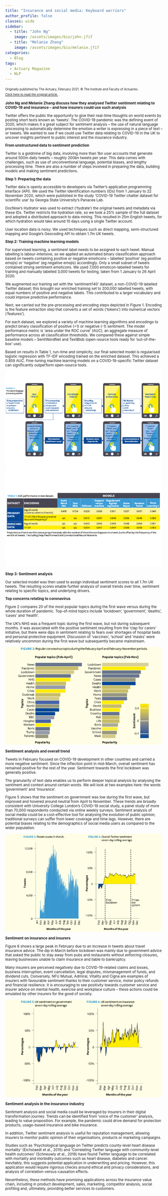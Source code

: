 ```yaml
---
title: "Insurance and social media: Keyboard warriors"
author_profile: false 
classes: wide
sidebar:
  - title: "John Ng"
    image: /assets/images/bio/john.jfif
  - title: "Melanie Zhang"
    image: /assets/images/bio/melanie.jfif
categories:
  - Blog
tags:
  - Actuary Magazine
  - NLP
---
```

<small><small>Originally published by The Actuary, February 2021. © The Institute and Faculty of Actuaries. <br>
  <a href="https://www.theactuary.com/2021/02/04/insurance-and-social-media-keyboard-worriers"> Click here to read the original article.</a></small>

<b> John Ng and Melanie Zhang discuss how they analysed Twitter sentiment relating to COVID-19 and insurance – and how insurers could use such analysis </b>

Twitter offers the public the opportunity to give their real-time thoughts on world events by posting short texts known as ‘tweets’. The COVID-19 pandemic was the defining event of 2020, which makes it a great subject for sentiment analysis – the use of natural language processing to automatically determine the emotion a writer is expressing in a piece of text – or tweets. We wanted to see if we could use Twitter data relating to COVID-19 in the UK to uncover insights pertinent to public interest and the insurance industry.

<b> From unstructured data to sentiment prediction </b>

Twitter is a goldmine of big data, involving more than 1bn user accounts that generate around 500m daily tweets – roughly 200bn tweets per year. This data comes with challenges, such as use of unconventional language, potential biases, and lengthy processing time. There are also a number of steps involved in preparing the data, building models and making sentiment predictions.

<b> Step 1: Preparing the data </b>

Twitter data is openly accessible to developers via Twitter’s application programming interface (API). We used the Twitter identification numbers (IDs) from 1 January to 22 November 2020, which were published in the study ‘COVID-19 Twitter chatter dataset for scientific use’ by Georgia State University’s Panacea Lab.  

DocNow’s Hydrator was used to extract (‘hydrate’) the original tweets and metadata via these IDs. Twitter restricts the hydration rate, so we took a 25% sample of the full dataset and adopted a distributed approach to data mining. This resulted in 25m English tweets, for which hydration would take around 10 days using a single Twitter account.

User location data is noisy. We used techniques such as direct mapping, semi-structured mapping and Google’s Geocoding API to obtain 1.7m UK tweets.

<b> Step 2: Training machine learning models </b>

For supervised learning, a sentiment label needs to be assigned to each tweet. Manual labelling is labour-intensive, so we applied an automated binary classification approach based on tweets containing positive or negative emoticons – labelled ‘positive’ (eg positive emojis) or ‘negative’ (eg negative emojis) accordingly. Only a small subset of tweets contained strong sentiment emoticons. We used 7,000 emoticon-labelled tweets for training and manually labelled 3,000 tweets for testing, taken from 1 January to 26 April 2020.

We augmented our training set with the ‘sentiment140’ dataset, a non-COVID-19 labelled Twitter dataset; this brought our enriched training set to 200,000 labelled tweets, with equal numbers of positive and negative labels. This contributed to a larger vocabulary and could improve predictive performance.

Next, we carried out the pre-processing and encoding steps depicted in Figure 1. Encoding is the feature extraction step that converts a set of words (‘tokens’) into numerical vectors (‘features’).

For each dataset, we explored a variety of machine learning algorithms and encodings to predict binary classification of positive (+1) or negative (-1) sentiment. The model performance metric is ‘area under the ROC curve’ (AUC), an aggregate measure of performance across all classification thresholds. We compared these against simple baseline models – SentiWordNet and TextBlob (open-source tools ready for ‘out-of-the-box’ use).

Based on results in Table 1, run-time and simplicity, our final selected model is regularised logistic regression with TF-IDF encoding trained on the enriched dataset. This achieved a 0.859 AUC. Fine-tuning machine learning models on a COVID-19-specific Twitter dataset can significantly outperform open-source tools.

<img src="/assets/images/keyboard-warriors/figure1.png" style="width: auto; height: auto;max-width: 500px;max-height: 500px">
<img src="/assets/images/keyboard-warriors/table1.png" style="width: auto; height: auto;max-width: 500px;max-height: 500px">

<b> Step 3: Sentiment analysis </b>

Our selected model was then used to assign individual sentiment scores to all 1.7m UK tweets. The resulting scores enable further analysis of overall trends over time, sentiment relating to specific topics, and underlying drivers.

<b> Top concerns relating to coronavirus </b>

Figure 2 compares 20 of the most popular topics during the first wave versus during the whole duration of pandemic. Top-of-mind topics include ‘lockdown’, ‘government’, ‘deaths’, ‘cases’ and ‘health’.

The UK’s NHS was a frequent topic during the first wave, but not during subsequent months. It was associated with the positive sentiment resulting from the ‘clap for carers’ initiative, but there were dips in sentiment relating to fears over shortages of hospital beds and personal protective equipment. Discussion of ‘vaccines’, ‘school’ and ‘masks’ were relatively uncommon during the first wave but subsequently became mainstream.

<img src="/assets/images/keyboard-warriors/figure2.png" style="width: auto; height: auto;max-width: 500px;max-height: 500px">

<b> Sentiment analysis and overall trend </b>

Tweets in February focused on COVID-19 development in other countries and carried a more negative sentiment. Since the inflection point in mid-March, overall sentiment has remained positive for the rest of the year. Sentiment towards the first lockdown was generally positive.

The granularity of text data enables us to perform deeper topical analysis by analysing the sentiment and context around certain words. We will look at two examples here: the words ‘government’ and ‘insurance’.

Figure 5 shows that the sentiment on government was low during the first wave, but improved and hovered around neutral from April to November. These trends are broadly consistent with University College London’s COVID-19 social study, a panel study of more than 70,000 respondents conducted via online weekly surveys. Sentiment analysis of social media could be a cost-effective tool for analysing the evolution of public opinion; traditional surveys can suffer from lower coverage and time lags. However, there are potential biases relating to the demographics of social media users as compared to the wider population.

<img src="/assets/images/keyboard-warriors/figure34.png" style="width: auto; height: auto;max-width: 500px;max-height: 500px">

<b> Sentiment on insurance and insurers </b>

Figure 6 shows a large peak in February due to an increase in tweets about travel insurance advice. The dip in March before lockdown was mainly due to government advice that asked the public to stay away from pubs and restaurants without enforcing closures, leaving businesses unable to claim insurance and liable to bankruptcy.

Many insurers are perceived negatively due to COVID-19-related claims and losses, business interruption, event cancellation, legal disputes, mismanagement of funds, and dividend cuts. Conversely, NFU Mutual, Admiral, Vitality and Cigna are examples of insurers with favourable sentiment thanks to their customer service, motor policy refunds and financial resilience. It is encouraging to see positivity towards customer service and insurer advice on mental health, exercise and workplace culture – these actions could be emulated by other insurers for the good of society.

<img src="/assets/images/keyboard-warriors/figure56.png" style="width: auto; height: auto;max-width: 500px;max-height: 500px">

<b> Sentiment analysis in the insurance industry </b>

Sentiment analysis and social media could be leveraged by insurers in their digital transformation journey. Trends can be identified from ‘voice of the customer’ analysis, leading to value proposition. For example, the pandemic could drive demand for protection products, usage-based insurance and bike insurance. 

In addition, Twitter sentiment analysis is useful for reputation management, allowing insurers to monitor public opinion of their organisations, products or marketing campaigns.  

Studies such as ‘Psychological language on Twitter predicts county-level heart disease mortality’ (Eichstaedt et al., 2015) and ‘Correlating Twitter language with community-level health outcomes’ (Schneuwly et al., 2019) have found Twitter language to be correlated with mortality and morbidity outcomes such as heart disease, diabetes and cancer. Inevitably, this suggests potential application in underwriting and pricing. However, this application would require rigorous checks around ethical and privacy considerations, and analysis of correlation-versus-causation effects.

Nevertheless, these methods have promising applications across the insurance value chain, including in product development, sales, marketing, competitor analysis, social profiling and, ultimately, providing better services to customers.
